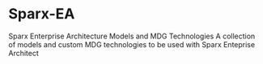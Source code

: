 # Sparx-EA
Sparx Enterprise Architecture Models and MDG Technologies
A collection of models and custom MDG technologies to be used with Sparx Enteprise Architect
